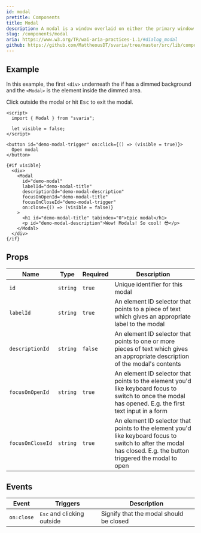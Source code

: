 ```yaml
---
id: modal
pretitle: Components
title: Modal
description: A modal is a window overlaid on either the primary window or another modal. Windows under a modal are inert. That is, users cannot interact with content outside an active modal window. Inert content outside an active dialog is typically visually obscured or dimmed so it is difficult to discern, and in some implementations, attempts to interact with the inert content cause the modal to close.
slug: /components/modal
aria: https://www.w3.org/TR/wai-aria-practices-1.1/#dialog_modal
github: https://github.com/MattheousDT/svaria/tree/master/src/lib/components/modal/modal.svelte
---
```


<script>
  import ModalExample from "$site/components/examples/modal_example.svelte";
  import Example from "$site/components/example.svelte";
</script>

## Example

In this example, the first `<div>` underneath the if has a dimmed background and the `<Modal>` is the element inside the dimmed area.

Click outside the modal or hit <kbd>Esc</kbd> to exit the modal.

<Example value={70}>

<span slot="preview">
  <ModalExample />
</span>

```svelte
<script>
  import { Modal } from "svaria";

  let visible = false;
</script>

<button id="demo-modal-trigger" on:click={() => (visible = true)}>
  Open modal
</button>

{#if visible}
  <div>
    <Modal
      id="demo-modal"
      labelId="demo-modal-title"
      descriptionId="demo-modal-description"
      focusOnOpenId="demo-modal-title"
      focusOnCloseId="demo-modal-trigger"
      on:close={() => (visible = false)}
    >
      <h1 id="demo-modal-title" tabindex="0">Epic modal</h1>
      <p id="demo-modal-description">Wow! Modals! So cool! 😎</p>
    </Modal>
  </div>
{/if}
```

</Example>

## Props

| Name             | Type     | Required | Description                                                                                                                                                      |
| ---------------- | -------- | -------- | ---------------------------------------------------------------------------------------------------------------------------------------------------------------- |
| `id`             | `string` | `true`   | Unique identifier for this modal                                                                                                                                 |
| `labelId`        | `string` | `true`   | An element ID selector that points to a piece of text which gives an appropriate label to the modal                                                              |
| `descriptionId`  | `string` | `false`  | An element ID selector that points to one or more pieces of text which gives an appropriate description of the modal's contents                                  |
| `focusOnOpenId`  | `string` | `true`   | An element ID selector that points to the element you'd like keyboard focus to switch to once the modal has opened. E.g. the first text input in a form          |
| `focusOnCloseId` | `string` | `true`   | An element ID selector that points to the element you'd like keyboard focus to switch to after the modal has closed. E.g. the button triggered the modal to open |

## Events

| Event      | Triggers                            | Description                             |
| ---------- | ----------------------------------- | --------------------------------------- |
| `on:close` | <kbd>Esc</kbd> and clicking outside | Signify that the modal should be closed |
